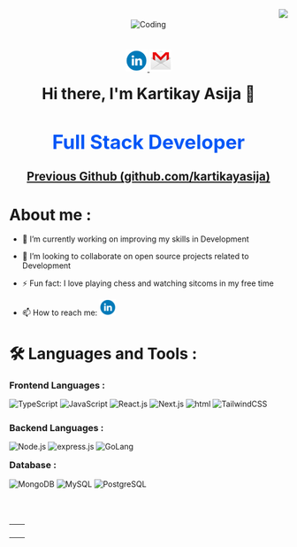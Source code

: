 <div align="right">
 <a href="https://github.com/antonkomarev/github-profile-views-counter">
    <img src="https://komarev.com/ghpvc/?username=kartikayasijaa&style=for-the-badge">
</a>
</div>



<div id="header" align="center"> 
<!--   <img alt="Coder GIF" height=200 width=250 src="https://images.squarespace-cdn.com/content/v1/5769fc401b631bab1addb2ab/1541580611624-TE64QGKRJG8SWAIUS7NS/ke17ZwdGBToddI8pDm48kPoswlzjSVMM-SxOp7CV59BZw-zPPgdn4jUwVcJE1ZvWQUxwkmyExglNqGp0IvTJZamWLI2zvYWH8K3-s_4yszcp2ryTI0HqTOaaUohrI8PI6FXy8c9PWtBlqAVlUS5izpdcIXDZqDYvprRqZ29Pw0o/coding-freak.gif" /> -->
 <img alt="Coding" src="https://user-images.githubusercontent.com/81984963/234688527-2cd1053c-f5d5-490e-9f37-0e533fed6256.gif"/>
</div> 
<br /> 
<div id="badges" align="center" style="margin-top:20px"> 
  <a href="https://www.linkedin.com/in/kartikayasija"> 
    <img src="linkedin.png" alt="LinkedIn Badge" width=40px/>
  </a>
  <a href="mailto:kartikay7057@gmail.com"> 
    <img src="gmail.png" alt="Mail Badge" width=40px/>
  </a> 
</div>
<h1 align="center" style="margin-top:20px">Hi there, I'm Kartikay Asija 👋 </h1>
 
<h2 align="center" style="font-size:35px; color:#0357F7">Full Stack Developer</h2>
<h2 align="center"><a href="https://github.com/kartikayasija">Previous Github (github.com/kartikayasija)</a></h2>

 
<h1>About me :</h1> 

- 🔭 I’m currently working on improving my skills in Development

- 👯 I’m looking to collaborate on open source projects related to Development

- ⚡ Fun fact: I love playing chess and watching sitcoms in my free time
 
- 📫 How to reach me: <a href="https://www.linkedin.com/in/kartikayasija"> <img src="linkedin.png" alt="LinkedIn Badge" width=30px/></a>

<h1 style="margin-top:40px"> 🛠️ Languages and Tools : </h1>

<h3 style="margin:15px 0px">Frontend Languages :</h3>
 
<div align="left" style="margin-bottom:25px">
  <img alt="TypeScript" src="https://img.shields.io/badge/TypeScript-%23323330.svg?style=for-the-badge&logo=typescript&logoColor=blue"/>
  <img alt="JavaScript" src="https://img.shields.io/badge/Javascript-%23323330.svg?style=for-the-badge&logo=javascript&logoColor=EFD81D"/>
  <img alt="React.js" src="https://img.shields.io/badge/React.js-%23323330.svg?style=for-the-badge&logo=react&logoColor=23563D7C"/>
  <img alt="Next.js" src="https://img.shields.io/badge/Next.js-%23323330.svg?style=for-the-badge&logo=vercel&logoColor=23563D7C"/>
  <img alt="html" src="https://img.shields.io/badge/Redux-%23323330.svg?style=for-the-badge&logo=redux&logoColor=red"/>
  <img alt="TailwindCSS" src="https://img.shields.io/badge/Tailwind_CSS-%23323330.svg?style=for-the-badge&logo=tailwind-css&logoColor=23563D7C"/>
</div>
<h3 style="margin:15px 0px">Backend Languages :</h3>

<div align="left" >
  <img alt="Node.js" src="https://img.shields.io/badge/Node.js-%23323330.svg?style=for-the-badge&logo=node.js&logoColor=green"/>
  <img alt="express.js" src="https://img.shields.io/badge/express.js-%23323330.svg?style=for-the-badge&logo=express&logoColor=8BBF3D"/>
  <img alt="GoLang" src="https://img.shields.io/badge/Go-%23323330.svg?style=for-the-badge&logo=go&logoColor=blue"/>
</div>
<h3 style="margin-top:15px;">Database :</h3>

<div align="left" > 
  <img alt="MongoDB" src="https://img.shields.io/badge/MongoDB-%23323330.svg?style=for-the-badge&logo=MongoDB&logoColor=0FA54D"/>
  <img alt="MySQL" src="https://img.shields.io/badge/mysql-%23323330.svg?style=for-the-badge&logo=mysql&logoColor=DD8A00"/>
  <img alt="PostgreSQL" src="https://img.shields.io/badge/postgresql-%23323330.svg?style=for-the-badge&logo=postgresql&logoColor=blue"/>
</div>
<br/>
<br/>
<table style="margin-top:30px"> 
  <tr>
    <td><img src="https://github-readme-stats.vercel.app/api?username=kartikayasija&show_icons=true&theme=dark&locale=en" alt="" /></td>
    <td><img src="https://github-readme-stats.vercel.app/api/top-langs?username=kartikayasijaa&show_icons=true&theme=dark&locale=en&layout=compact" alt="" /></td>
  </tr>
</table>

<div align="center">
<p><img align="center" src="https://github-readme-streak-stats.herokuapp.com/?user=kartikayasijaa&theme=dark" alt="" /></p>
 </div>
 <br>

